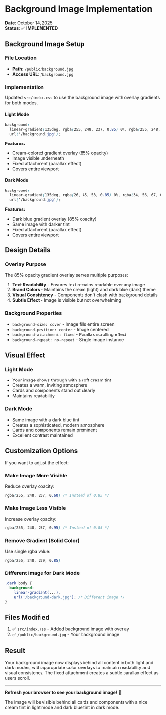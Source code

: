 # Background Image Implementation

**Date**: October 14, 2025  
**Status**: ✅ **IMPLEMENTED**

## Background Image Setup

### File Location
- **Path**: `/public/background.jpg`
- **Access URL**: `/background.jpg`

### Implementation

Updated `src/index.css` to use the background image with overlay gradients for both modes.

#### Light Mode
```css
background: 
  linear-gradient(135deg, rgba(255, 248, 237, 0.85) 0%, rgba(255, 248, 239, 0.85) 50%, rgba(245, 229, 207, 0.85) 100%),
  url('/background.jpg');
```

**Features:**
- Cream-colored gradient overlay (85% opacity)
- Image visible underneath
- Fixed attachment (parallax effect)
- Covers entire viewport

#### Dark Mode
```css
background: 
  linear-gradient(135deg, rgba(26, 45, 53, 0.85) 0%, rgba(34, 56, 67, 0.85) 50%, rgba(45, 71, 84, 0.85) 100%),
  url('/background.jpg');
```

**Features:**
- Dark blue gradient overlay (85% opacity)
- Same image with darker tint
- Fixed attachment (parallax effect)
- Covers entire viewport

## Design Details

### Overlay Purpose
The 85% opacity gradient overlay serves multiple purposes:
1. **Text Readability** - Ensures text remains readable over any image
2. **Brand Colors** - Maintains the cream (light) and dark blue (dark) theme
3. **Visual Consistency** - Components don't clash with background details
4. **Subtle Effect** - Image is visible but not overwhelming

### Background Properties
- `background-size: cover` - Image fills entire screen
- `background-position: center` - Image centered
- `background-attachment: fixed` - Parallax scrolling effect
- `background-repeat: no-repeat` - Single image instance

## Visual Effect

### Light Mode
- Your image shows through with a soft cream tint
- Creates a warm, inviting atmosphere
- Cards and components stand out clearly
- Maintains readability

### Dark Mode
- Same image with a dark blue tint
- Creates a sophisticated, modern atmosphere
- Cards and components remain prominent
- Excellent contrast maintained

## Customization Options

If you want to adjust the effect:

### Make Image More Visible
Reduce overlay opacity:
```css
rgba(255, 248, 237, 0.60) /* Instead of 0.85 */
```

### Make Image Less Visible
Increase overlay opacity:
```css
rgba(255, 248, 237, 0.95) /* Instead of 0.85 */
```

### Remove Gradient (Solid Color)
Use single rgba value:
```css
rgba(255, 248, 239, 0.85)
```

### Different Image for Dark Mode
```css
.dark body {
  background: 
    linear-gradient(...),
    url('/background-dark.jpg'); /* Different image */
}
```

## Files Modified

1. ✅ `src/index.css` - Added background image with overlay
2. ✅ `/public/background.jpg` - Your background image

## Result

Your background image now displays behind all content in both light and dark modes, with appropriate color overlays to maintain readability and visual consistency. The fixed attachment creates a subtle parallax effect as users scroll.

---

**Refresh your browser to see your background image!** 🎨

The image will be visible behind all cards and components with a nice cream tint in light mode and dark blue tint in dark mode.
